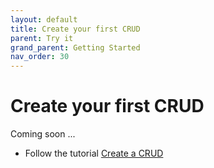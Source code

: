 ```yaml
---
layout: default
title: Create your first CRUD
parent: Try it
grand_parent: Getting Started
nav_order: 30
---
```


# Create your first CRUD

Coming soon ...

* Follow the tutorial [Create a CRUD](../../30-DeveloperGuide/20-Features/20-CRUD/CRUD.md)